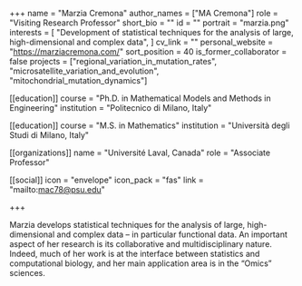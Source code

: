 +++
name = "Marzia Cremona"
author_names = ["MA Cremona"]
role = "Visiting Research Professor"
short_bio = ""
id = ""
portrait = "marzia.png"
interests = [
  "Development of statistical techniques for the analysis of large, high-dimensional and complex data",
]
cv_link = ""
personal_website = "https://marziacremona.com/"
sort_position = 40
is_former_collaborator = false
projects = ["regional_variation_in_mutation_rates", "microsatellite_variation_and_evolution", "mitochondrial_mutation_dynamics"]

[[education]]
  course = "Ph.D. in Mathematical Models and Methods in Engineering"
  institution = "Politecnico di Milano, Italy"

[[education]]
  course = "M.S. in Mathematics"
  institution = "Università degli Studi di Milano, Italy"

[[organizations]]
  name = "Université Laval, Canada"
  role = "Associate Professor"

[[social]]
    icon = "envelope"
    icon_pack = "fas"
    link = "mailto:mac78@psu.edu"

+++

Marzia develops statistical techniques for the analysis of large, high-dimensional and complex data – in particular functional data. An important aspect of her research is its collaborative and multidisciplinary nature. Indeed, much of her work is at the interface between statistics and computational biology, and her main application area is in the “Omics” sciences.
